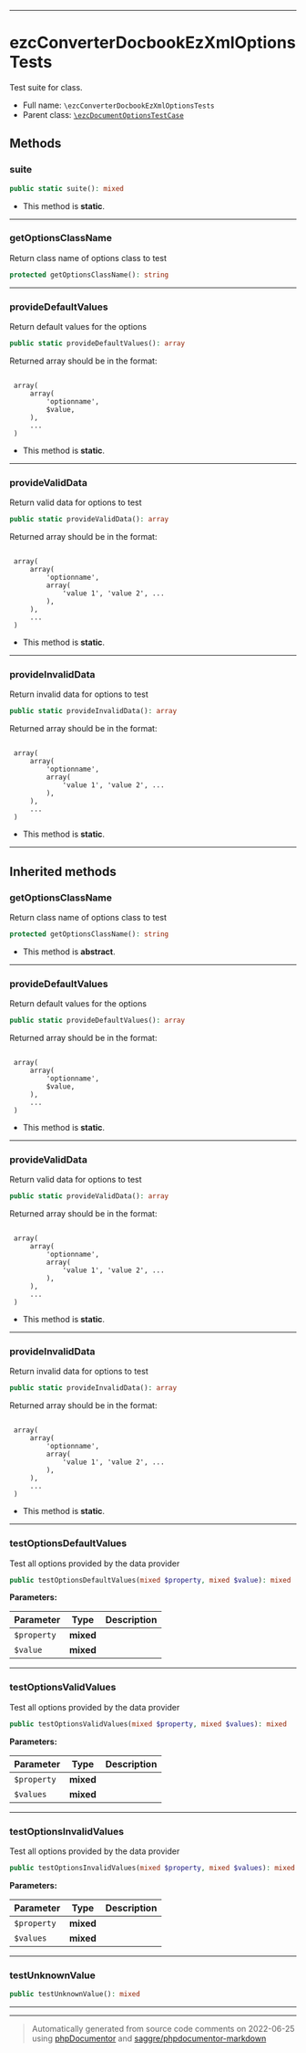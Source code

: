 ***

# ezcConverterDocbookEzXmlOptionsTests

Test suite for class.



* Full name: `\ezcConverterDocbookEzXmlOptionsTests`
* Parent class: [`\ezcDocumentOptionsTestCase`](./ezcDocumentOptionsTestCase.md)




## Methods


### suite



```php
public static suite(): mixed
```



* This method is **static**.







***

### getOptionsClassName

Return class name of options class to test

```php
protected getOptionsClassName(): string
```











***

### provideDefaultValues

Return default values for the options

```php
public static provideDefaultValues(): array
```

Returned array should be in the format:

<code>
 array(
     array(
         'optionname',
         $value,
     ),
     ...
 )
</code>

* This method is **static**.







***

### provideValidData

Return valid data for options to test

```php
public static provideValidData(): array
```

Returned array should be in the format:

<code>
 array(
     array(
         'optionname',
         array(
             'value 1', 'value 2', ...
         ),
     ),
     ...
 )
</code>

* This method is **static**.







***

### provideInvalidData

Return invalid data for options to test

```php
public static provideInvalidData(): array
```

Returned array should be in the format:

<code>
 array(
     array(
         'optionname',
         array(
             'value 1', 'value 2', ...
         ),
     ),
     ...
 )
</code>

* This method is **static**.







***


## Inherited methods


### getOptionsClassName

Return class name of options class to test

```php
protected getOptionsClassName(): string
```




* This method is **abstract**.






***

### provideDefaultValues

Return default values for the options

```php
public static provideDefaultValues(): array
```

Returned array should be in the format:

<code>
 array(
     array(
         'optionname',
         $value,
     ),
     ...
 )
</code>

* This method is **static**.







***

### provideValidData

Return valid data for options to test

```php
public static provideValidData(): array
```

Returned array should be in the format:

<code>
 array(
     array(
         'optionname',
         array(
             'value 1', 'value 2', ...
         ),
     ),
     ...
 )
</code>

* This method is **static**.







***

### provideInvalidData

Return invalid data for options to test

```php
public static provideInvalidData(): array
```

Returned array should be in the format:

<code>
 array(
     array(
         'optionname',
         array(
             'value 1', 'value 2', ...
         ),
     ),
     ...
 )
</code>

* This method is **static**.







***

### testOptionsDefaultValues

Test all options provided by the data provider

```php
public testOptionsDefaultValues(mixed $property, mixed $value): mixed
```








**Parameters:**

| Parameter | Type | Description |
|-----------|------|-------------|
| `$property` | **mixed** |  |
| `$value` | **mixed** |  |




***

### testOptionsValidValues

Test all options provided by the data provider

```php
public testOptionsValidValues(mixed $property, mixed $values): mixed
```








**Parameters:**

| Parameter | Type | Description |
|-----------|------|-------------|
| `$property` | **mixed** |  |
| `$values` | **mixed** |  |




***

### testOptionsInvalidValues

Test all options provided by the data provider

```php
public testOptionsInvalidValues(mixed $property, mixed $values): mixed
```








**Parameters:**

| Parameter | Type | Description |
|-----------|------|-------------|
| `$property` | **mixed** |  |
| `$values` | **mixed** |  |




***

### testUnknownValue



```php
public testUnknownValue(): mixed
```











***


***
> Automatically generated from source code comments on 2022-06-25 using [phpDocumentor](http://www.phpdoc.org/) and [saggre/phpdocumentor-markdown](https://github.com/Saggre/phpDocumentor-markdown)
